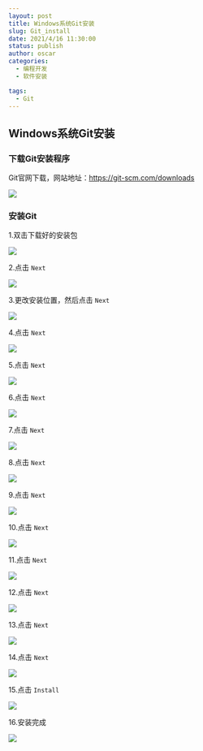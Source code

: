 ```yaml
---
layout: post
title: Windows系统Git安装
slug: Git_install
date: 2021/4/16 11:30:00
status: publish
author: oscar
categories: 
  - 编程开发
  - 软件安装

tags: 
  - Git
---
```

## Windows系统Git安装

### 下载Git安装程序

Git官网下载，网站地址：https://git-scm.com/downloads

![](https://gallery.dachunwang.top/img/20210307141757.png)

### 安装Git

1.双击下载好的安装包

![](https://gallery.dachunwang.top/img/20210307142123.png)

2.点击 `Next`

![](https://gallery.dachunwang.top/img/20210307142216.png)

3.更改安装位置，然后点击 `Next`

![](https://gallery.dachunwang.top/img/20210307142358.png)

4.点击 `Next`

![](https://gallery.dachunwang.top/img/20210307142459.png)

5.点击 `Next`

![](https://gallery.dachunwang.top/img/20210307142548.png)

6.点击 `Next`

![](https://gallery.dachunwang.top/img/20210307142617.png)

7.点击 `Next`

![](https://gallery.dachunwang.top/img/20210307142648.png)

8.点击 `Next`

![](https://gallery.dachunwang.top/img/20210307142718.png)

9.点击 `Next`

![](https://gallery.dachunwang.top/img/20210307142746.png)

10.点击 `Next`

![](https://gallery.dachunwang.top/img/20210307142819.png)

11.点击 `Next`

![](https://gallery.dachunwang.top/img/20210307142847.png)

12.点击 `Next`

![](https://gallery.dachunwang.top/img/20210307142920.png)

13.点击 `Next`

![](https://gallery.dachunwang.top/img/20210307142947.png)

14.点击 `Next`

![](https://gallery.dachunwang.top/img/20210307143022.png)

15.点击 `Install`

![](https://gallery.dachunwang.top/img/20210307143044.png)

16.安装完成

![](https://gallery.dachunwang.top/img/20210307143324.png)